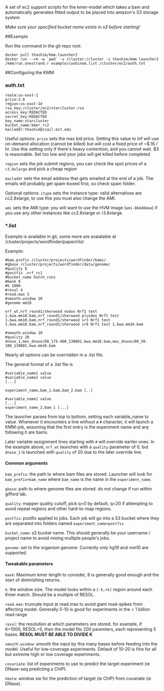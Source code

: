 
A set of ec2 support scripts for the kmer-model which takes a bam and automatically generates fitted output to be placed into amazon's S3 storage system

*Make sure your specified bucket name exists in s3 before starting!*


##Example

Run the command in the git repo root:

```
docker pull thashim/kmm-launcher2
docker run --rm -w `pwd` -v /cluster:/cluster -i thashim/kmm-launcher2 /kmm/run.onestrand.r example/covbinom.list /cluster/ec2/auth.txt
```

##Configuring the KMM

### auth.txt
```
realm:us-east-1
price:3.0
region:us-east-1d
rsa_key:/cluster/ec2/starcluster.rsa
access_key:REDACTED
secret_key:REDACTED
key_name:starcluster
bucket_name:kmer_rc2
mailaddr:thashim@csail.mit.edu
```

Useful options:
`price` sets the max bid price. Setting this value to Inf will use on-demand allocation (cannot be killed) but will cost a fixed price of ~$.16 / hr. Use this setting only if there's heavy contention, and you cannot wait. $3 is reasonable. Set too low and your jobs will get killed before completed

`region` sets the job submit regions, you can check the spot prices of a `c3.8xlarge` and pick a cheap region

`mailaddr` sets the email address that gets emailed at the end of a job. The emails will probably get spam-boxed first, so check spam folder.

Optional options:
`itype` sets the instance type: valid alternatives are cc2.8xlarge, to use this you must also change the AMI.

`ami` sets the AMI type: you will want to use the HVM image (`ami-864d84ee`) if you use any other instances like cc2.8xlarge or r3.8xlarge.

### *.list

Example is available in git, some more are avaialable at /cluster/projects/wordfinder/paper/rlist

Example:
```
#bam.prefix /cluster/projects/wordfinder/bams/
#gbase /cluster/projects/wordfinder/data/genome/
#quality 0
#postfix .nrf_rc1
#bucket_name batch_runs
#maxk 8
#k 1000
#resol 4
#read.max 5
#smooth.window 20
#genome mm10

nrf_wt,nrf_round1/sherwood nodox Nrf1 test 1.bwa.mm10.bam,nrf_round1/sherwood plusdox Nrf1 test 1.bwa.mm10.bam,nrf_round1/sherwood sr3 Nrf1 test 1.bwa.mm10.bam,nrf_round1/sherwood sr8 Nrf1 test 1.bwa.mm10.bam

#smooth.window 10
#quality 20
dnase_1,mes_dnase/D0_175-400_130801.bwa.mm10.bam,mes_dnase/D0_50-100_130801.bwa.mm10.bam
```
Nearly all options can be overridden in a .list file.

The general format of a .list file is
```
#variable_name1 value
#variable_name2 value
[...]

experiment_name,bam_1.bam,bam_2.bam [..]

#variable_name1 value
[...]
experiment_name_2,bam_1 [...]
```

The launcher parses from top to bottom, setting each variable_name to value. Whenever it encounters a line without a `#` character, it will launch a KMM-job, assuming that the first entry is the experiment name and any following it are bams.

Later variable assignment lines starting with `#` will override earlier ones. In the example above, `nrf_wt` launches with a `quality` parameter of 0, but `dnase_1` is launched with `quality` of 20 due to the later override line.

#### Common arguments

`bam_prefix`: the path to where bam files are stored. Launcher will look for `bam_prefix+bam_name` where `bam_name` is the name in the `experiment_name`.

`gbase`: path to where genome files are stored. do not change if run within gifford lab.

`quality`: mapper quality cutoff, pick q=0 by default, q=20 if attempting to avoid repeat regions and other hard-to-map regions.

`postfix`: postfix applied to jobs. Each job will go into a S3 bucket where they are separated into folders named `experiment_name+postfix`

`bucket_name`: s3 bucket name. This should generally be your username / project name to avoid mixing multiple people's jobs.

`genome`: set to the organism genome. Currently only hg19 and mm10 are supported.

#### Tweakable parameters

`maxk`: Maximum kmer length to consider, 8 is generally good enough and the start of diminishing returns.

`k`: the window size. The model looks within a `[-k,+k]` region around each Kmer match. Should be a multiple of RESOL.

`read.max`: truncate input at read.max to avoid giant read-spikes from affecting model. Generally 5-10 is good for experiments in the < 1 billion read range


`resol`: the resolution at which parameters are stored. for example, if K=1000, RESOL=5, then the model fits 200 paremters, each representing 5 bases. **RESOL MUST BE ABLE TO DIVIDE K**

`smooth.window`: smooth the input by this many bases before feeding into the model. Useful for low-coverage experiments. Default of 10-20 is fine for all but extreme high or low coverage experiments.

`covariate`: list of experiments to use to predict the target experiment (ie DNase-seq predicting a ChIP).

`kbeta`: window sie for the prediction of target (ie ChIP) from covariate (ie DNase).
